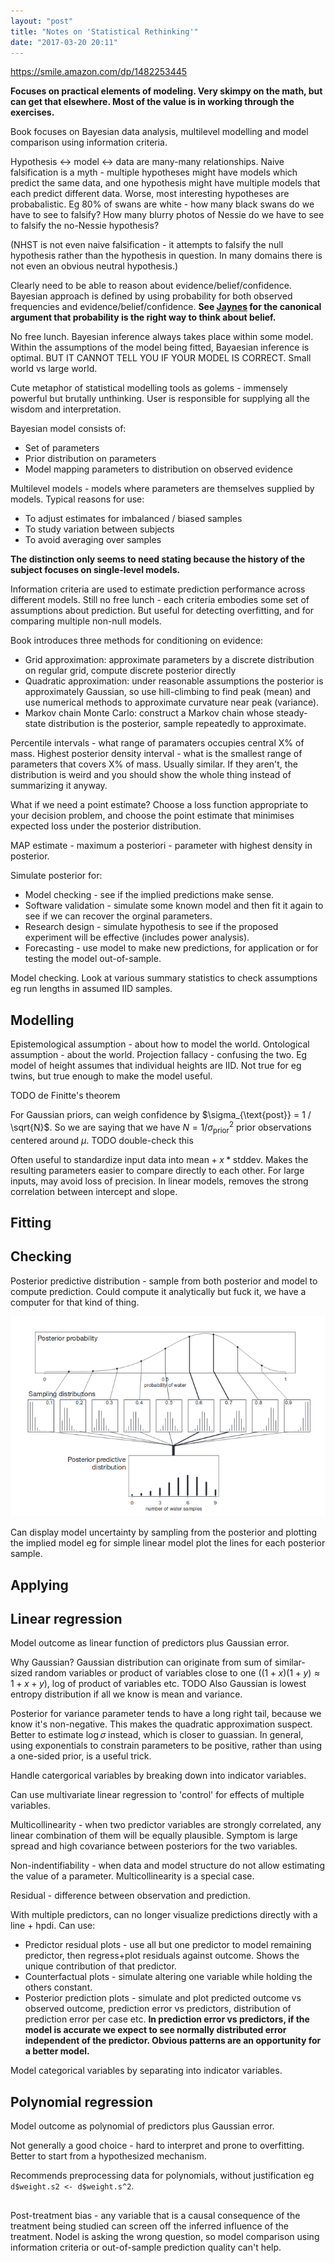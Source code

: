 ```yaml
---
layout: "post"
title: "Notes on 'Statistical Rethinking'"
date: "2017-03-20 20:11"
---
```


<https://smile.amazon.com/dp/1482253445>

__Focuses on practical elements of modeling. Very skimpy on the math, but can get that elsewhere. Most of the value is in working through the exercises.__ 

Book focuses on Bayesian data analysis, multilevel modelling and model comparison using information criteria.

Hypothesis <-> model <-> data are many-many relationships. Naive falsification is a myth - multiple hypotheses might have models which predict the same data, and one hypothesis might have multiple models that each predict different data. Worse, most interesting hypotheses are probabalistic. Eg 80% of swans are white - how many black swans do we have to see to falsify? How many blurry photos of Nessie do we have to see to falsify the no-Nessie hypothesis?

(NHST is not even naive falsification - it attempts to falsify the null hypothesis rather than the hypothesis in question. In many domains there is not even an obvious neutral hypothesis.)

Clearly need to be able to reason about evidence/belief/confidence. Bayesian approach is defined by using probability for both observed frequencies and evidence/belief/confidence. __See [Jaynes](https://www.amazon.com/Probability-Theory-Principles-Elementary-Applications-ebook/dp/B00AKE1Q40/ref=mt_kindle?_encoding=UTF8&me=) for the canonical argument that probability is the right way to think about belief.__

No free lunch. Bayesian inference always takes place within some model. Within the assumptions of the model being fitted, Bayaesian inference is optimal. BUT IT CANNOT TELL YOU IF YOUR MODEL IS CORRECT. Small world vs large world.

Cute metaphor of statistical modelling tools as golems - immensely powerful but brutally unthinking. User is responsible for supplying all the wisdom and interpretation.

Bayesian model consists of:

* Set of parameters 
* Prior distribution on parameters
* Model mapping parameters to distribution on observed evidence

Multilevel models - models where parameters are themselves supplied by models. Typical reasons for use:

* To adjust estimates for imbalanced / biased samples
* To study variation between subjects 
* To avoid averaging over samples

__The distinction only seems to need stating because the history of the subject focuses on single-level models.__

Information criteria are used to estimate prediction performance across different models. Still no free lunch - each criteria embodies some set of assumptions about prediction. But useful for detecting overfitting, and for comparing multiple non-null models. 

Book introduces three methods for conditioning on evidence:

* Grid approximation: approximate parameters by a discrete distribution on regular grid, compute discrete posterior directly
* Quadratic approximation: under reasonable assumptions the posterior is approximately Gaussian, so use hill-climbing to find peak (mean) and use numerical methods to approximate curvature near peak (variance).
* Markov chain Monte Carlo: construct a Markov chain whose steady-state distribution is the posterior, sample repeatedly to approximate.

Percentile intervals - what range of paramaters occupies central X% of mass. Highest posterior density interval - what is the smallest range of parameters that covers X% of mass. Usually similar. If they aren't, the distribution is weird and you should show the whole thing instead of summarizing it anyway.

What if we need a point estimate? Choose a loss function appropriate to your decision problem, and choose the point estimate that minimises expected loss under the posterior distribution.

MAP estimate - maximum a posteriori - parameter with highest density in posterior.

Simulate posterior for:

* Model checking - see if the implied predictions make sense.
* Software validation - simulate some known model and then fit it again to see if we can recover the orginal parameters.
* Research design - simulate hypothesis to see if the proposed experiment will be effective (includes power analysis).
* Forecasting - use model to make new predictions, for application or for testing the model out-of-sample.



Model checking. Look at various summary statistics to check assumptions eg run lengths in assumed IID samples.

## Modelling

Epistemological assumption - about how to model the world. Ontological assumption - about the world. Projection fallacy - confusing the two. Eg model of height assumes that individual heights are IID. Not true for eg twins, but true enough to make the model useful.

TODO de Finitte's theorem

For Gaussian priors, can weigh confidence by $\sigma_{\text{post}} = 1 / \sqrt{N}$. So we are saying that we have $N = 1 / \sigma_{\text{prior}}^2$ prior observations centered around $\mu$. TODO double-check this

Often useful to standardize input data into $\text{mean} + x * \text{stddev}$. Makes the resulting parameters easier to compare directly to each other. For large inputs, may avoid loss of precision. In linear models, removes the strong correlation between intercept and slope. 

## Fitting

## Checking

Posterior predictive distribution - sample from both posterior and model to compute prediction. Could compute it analytically but fuck it, we have a computer for that kind of thing. 

![](/img/posterior-predictive.png)

Can display model uncertainty by sampling from the posterior and plotting the implied model eg for simple linear model plot the lines for each posterior sample.

## Applying 

## Linear regression

Model outcome as linear function of predictors plus Gaussian error. 

Why Gaussian? Gaussian distribution can originate from sum of similar-sized random variables or product of variables close to one ($(1+x)(1+y) \approx 1+x+y$), log of product of variables etc. TODO Also Gaussian is lowest entropy distribution if all we know is mean and variance.

Posterior for variance parameter tends to have a long right tail, because we know it's non-negative. This makes the quadratic approximation suspect. Better to estimate $\log{\sigma}$ instead, which is closer to guassian. In general, using exponentials to constrain parameters to be positive, rather than using a one-sided prior, is a useful trick.

Handle catergorical variables by breaking down into indicator variables.

Can use multivariate linear regression to 'control' for effects of multiple variables.

Multicollinearity - when two predictor variables are strongly correlated, any linear combination of them will be equally plausible. Symptom is large spread and high covariance between posteriors for the two variables. 

Non-indentifiability - when data and model structure do not allow estimating the value of a parameter. Multicollinearity is a special case.

Residual - difference between observation and prediction.

With multiple predictors, can no longer visualize predictions directly with a line + hpdi. Can use:

* Predictor residual plots - use all but one predictor to model remaining predictor, then regress+plot residuals against outcome. Shows the unique contribution of that predictor. 
* Counterfactual plots - simulate altering one variable while holding the others constant.
* Posterior prediction plots - simulate and plot predicted outcome vs observed outcome, prediction error vs predictors, distribution of prediction error per case etc. __In prediction error vs predictors, if the model is accurate we expect to see normally distributed error independent of the predictor. Obvious patterns are an opportunity for a better model.__

Model categorical variables by separating into indicator variables. 

## Polynomial regression

Model outcome as polynomial of predictors plus Gaussian error.

Not generally a good choice - hard to interpret and prone to overfitting. Better to start from a hypothesized mechanism.

Recommends preprocessing data for polynomials, without justification eg `d$weight.s2 <- d$weight.s^2`.

<script type="text/javascript" async
  src="https://cdn.mathjax.org/mathjax/latest/MathJax.js?config=TeX-MML-AM_CHTML">
</script>

##

Post-treatment bias - any variable that is a causal consequence of the treatment being studied can screen off the inferred influence of the treatment. Nodel is asking the wrong question, so model comparison using information criteria or out-of-sample prediction quality can't help.
